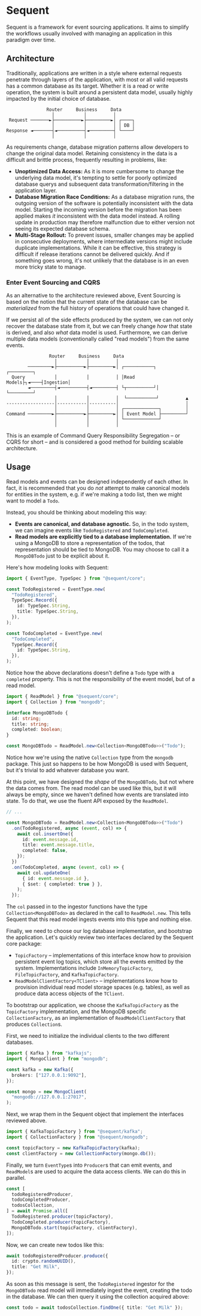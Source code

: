 # Sequent

Sequent is a framework for event sourcing applications. It aims to simplify the
workflows usually involved with managing an application in this paradigm over time.

## Architecture

Traditionally, applications are written in a style where external requests penetrate
through layers of the application, with most or all valid requests has a common
database as its target. Whether it is a read or write operation, the system is
built around a persistent data model, usually highly impacted by the initial choice
of database.

```
               Router     Business     Data
                 │           │          │
 Request ───────►├──────────►├─────────►│ ┌────┐
                 │           │          │ │ DB │
Response ◄───────┤◄──────────┤◄─────────┤ └────┘
                 │           │          │

```

As requirements change, database migration patterns allow developers to change the
original data model. Retaining consistency in the data is a difficult and brittle
process, frequently resulting in problems, like:

* **Unoptimized Data Access:** As it is more cumbersome to change the underlying
  data model, it's tempting to settle for poorly optimized database querys and
  subsequent data transformation/filtering in the application layer.
* **Database Migration Race Conditions:** As a database migration runs, the
  outgoing version of the software is potentially inconsistent with the data model.
  Starting the incoming version before the migration has been applied makes _it_
  inconsistent with the data model instead. A rolling update in production may
  therefore malfunction due to either version not seeing its expected database
  schema.
* **Multi-Stage Rollout:** To prevent issues, smaller changes may be applied in
  consecutive deployments, where intermediate versions might include duplicate
  implementations. While it can be effective, this strategy is difficult if
  release iterations cannot be delivered quickly. And if something goes wrong, it's
  not unlikely that the database is in an even more tricky state to manage.

### Enter Event Sourcing and CQRS

As an alternative to the architecture reviewed above, Event Sourcing is based on
the notion that the current state of the database can be _materialized_ from the
full history of operations that could have changed it.

If we persist all of the side effects produced by the system, we can not only
recover the database state from it, but we can freely change _how_ that state is
derived, and also _what_ data model is used. Furthermore, we can derive multiple
data models (conventionally called "read models") from the same events.

```
                Router     Business     Data
                  │           │          │
        ─────────►├──────────►├─────────►│ ┌───────────┐      ┌─────────┐
  Query           │           │          │ │Read Models├┐◄────┤Ingestion│
        ◄─────────┤◄──────────┤◄─────────┤ └┬──────────┘│     └─────────┘
                  │           │          │  └───────────┘          ▲
------------------│-----------│----------│                         │
                  │           │          │ ┌─────────────┐         │
Command ─────────►├──────────►├─────────►│ │ Event Model ├─────────┘
                  │           │          │ └─────────────┘
                  │           │          │
```

This is an example of Command Query Responsibility Segregation – or CQRS for short –
and is considered a good method for building scalable architecture.

## Usage

Read models and events can be designed independently of each other. In fact, it is
recommended that you do _not_ attempt to make canonical models for entities in the
system, e.g. if we're making a todo list, then we might want to model a `Todo`.

Instead, you should be thinking about modeling this way:

* **Events are canonical, and database agnostic.** So, in the todo system, we can
  imagine events like `TodoRegistered` and `TodoCompleted`.
* **Read models are explicitly tied to a database implementation.** If we're using
  a MongoDB to store a representation of the todos, that representation should be
  tied to MongoDB. You may choose to call it a `MongoDBTodo` just to be explicit
  about it.

Here's how modeling looks with Sequent:

```typescript
import { EventType, TypeSpec } from "@sequent/core";

const TodoRegistered = EventType.new(
  "TodoRegistered",
  TypeSpec.Record({
    id: TypeSpec.String,
    title: TypeSpec.String,
  }),
);

const TodoCompleted = EventType.new(
  "TodoCompleted",
  TypeSpec.Record({
    id: TypeSpec.String,
  }),
);
```

Notice how the above declarations doesn't define a `Todo` type with a `completed`
property. This is not the responsibility of the event model, but of a read model.

```typescript
import { ReadModel } from "@sequent/core";
import { Collection } from "mongodb";

interface MongoDBTodo {
  id: string;
  title: string;
  completed: boolean;
}

const MongoDBTodo = ReadModel.new<Collection<MongoDBTodo>>("Todo");
```

Notice how we're using the native `Collection` type from the `mongodb` package.
This just so happens to be how MongoDB is used with Sequent, but it's trivial
to add whatever database you want.

At this point, we have designed the _shape_ of the `MongoDBTodo`, but not where
the data comes from. The read model can be used like this, but it will always be
empty, since we haven't defined how events are translated into state. To do that,
we use the fluent API exposed by the `ReadModel`.

```typescript
// ...

const MongoDBTodo = ReadModel.new<Collection<MongoDBTodo>>("Todo")
  .on(TodoRegistered, async (event, col) => {
    await col.insertOne({
      id: event.message.id,
      title: event.message.title,
      completed: false,
    });
  })
  .on(TodoCompleted, async (event, col) => {
    await col.updateOne(
      { id: event.message.id },
      { $set: { completed: true } },
    );
  });
```

The `col` passed in to the ingestor functions have the type
`Collection<MongoDBTodo>` as declared in the call to `ReadModel.new`. This tells
Sequent that this read model ingests events into this type and nothing else.

Finally, we need to choose our log database implementation, and bootstrap the
application. Let's quickly review two interfaces declared by the Sequent core
package:

* `TopicFactory` – implementations of this interface know how to provision
  persistent event log topics, which store all the events emitted by the system.
  Implementations include `InMemoryTopicFactory`, `FileTopicFactory`, and
  `KafkaTopicFactory`.
* `ReadModelClientFactory<TClient>` – implementations know how to provision
  individual read model storage spaces (e.g. tables), as well as produce data
  access objects of the `TClient`.

To bootstrap our application, we choose the `KafkaTopicFactory` as the
`TopicFactory` implementation, and the MongoDB specific `CollectionFactory`,
as an implementation of `ReadModelClientFactory` that produces `Collection`s.

First, we need to initialize the individual clients to the two different databases.

```typescript
import { Kafka } from "kafkajs";
import { MongoClient } from "mongodb";

const kafka = new Kafka({
  brokers: ["127.0.0.1:9092"],
});

const mongo = new MongoClient(
  "mongodb://127.0.0.1:27017",
);
```

Next, we wrap them in the Sequent object that implement the interfaces
reviewed above.

```typescript
import { KafkaTopicFactory } from "@sequent/kafka";
import { CollectionFactory } from "@sequent/mongodb";

const topicFactory = new KafkaTopicFactory(kafka);
const clientFactory = new CollectionFactory(mongo.db());
```

Finally, we turn `EventType`s into `Producer`s that can emit events, and
`ReadModel`s are used to acquire the data access clients. We can do this in
parallel.

```typescript
const [
  todoRegisteredProducer,
  todoCompletedProducer,
  todosCollection,
] = await Promise.all([
  TodoRegistered.producer(topicFactory),
  TodoCompleted.producer(topicFactory),
  MongoDBTodo.start(topicFactory, clientFactory),
]);
```

Now, we can create new todos like this:

```typescript
await todoRegisteredProducer.produce({
  id: crypto.randomUUID(),
  title: "Get Milk",
});
```

As soon as this message is sent, the `TodoRegistered` ingestor for the
`MongoDBTodo` read model will immediately ingest the event, creating the todo
in the database. We can then query it using the collection acquired above:

```typescript
const todo = await todosCollection.findOne({ title: "Get Milk" });
```
